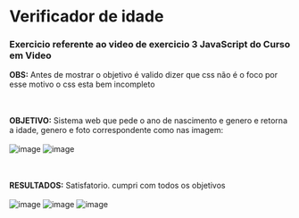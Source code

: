 # Verificador de idade 
### Exercicio referente ao video de exercicio 3 JavaScript do Curso em Video

<strong>OBS:</strong> Antes de mostrar o objetivo é valido dizer que css não é o foco por esse motivo o css esta bem incompleto </br></br></br>

<strong>OBJETIVO:</strong> Sistema web que pede o ano de nascimento e genero e retorna a idade, genero e foto correspondente como nas imagem:</br></br>
![image](https://user-images.githubusercontent.com/126917122/222976409-d7b61422-0cef-4c26-a87c-a819c39a959f.png)
![image](https://user-images.githubusercontent.com/126917122/222975835-60f08743-ea29-4b9f-9294-bef34cd7dd0b.png)</br></br></br>

<strong>RESULTADOS:</strong> Satisfatorio. cumpri com todos os objetivos </br></br>
![image](https://user-images.githubusercontent.com/126917122/222976365-3ec17c20-e774-492d-bb7c-babeee66101b.png)
![image](https://user-images.githubusercontent.com/126917122/222976181-f5ff3b57-65f2-4e27-9edc-dfb408b06665.png)
![image](https://user-images.githubusercontent.com/126917122/222976256-24394b45-495a-4dee-8acc-0a551f7e1143.png)</br></br></br>



